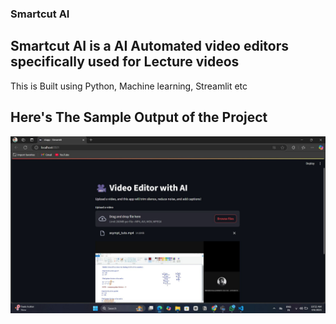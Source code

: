 ### Smartcut AI

## Smartcut AI is a AI Automated video editors specifically used for Lecture videos

This is Built using Python, Machine learning, Streamlit etc

## Here's The Sample Output of the Project
![Alt text](https://github.com/PraneshKishan/Smartcut-AI/blob/main/Sample%20Implementation/Sample_Output_Image.jpeg)
